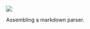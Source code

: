 ![](https://db-feed.s3.amazonaws.com/legacy/Screenshot_from_2019_12_10_15_52_38-1576011232302.png)

Assembling a markdown parser.
